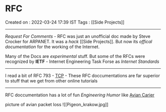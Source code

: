 # RFC
Created on : 2022-03-24 17:39 IST
Tags : [[Side Projects]]

---

*Request For Comments* - RFC was just an unofficial doc made by Steve Crocker for ARPANET. It was a *hack* [[Side Projects]]. But now its *offical documentation* for the working of the Internet.

Many of the Docs are *experimental* stuff. But some of the RFCs were recognized by **IETF** - Internet Engineering Task Forse as *Internet Standards*

---

I read a bit of RFC 793 - [TCP](https://datatracker.ietf.org/doc/html/rfc793) - These RFC doccumentations are far superior to stuff that we get from other online tutorials

---

RFC doccumentation has a lot of fun *Engineering Humor* like [Avian Carier](https://datatracker.ietf.org/doc/html/rfc1149)

picture of avian packet loss
![[Pigeon_krakow.jpg]]